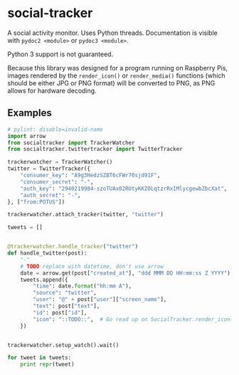 # social-tracker
A social activity monitor. Uses Python threads.  Documentation is visible with
`pydoc2 <module>` or `pydoc3 <module>`.

Python 3 support is not guaranteed.

Because this library was designed for a program running on Raspberry Pis,
images rendered by the `render_icon()` or `render_media()` functions (which
should be either JPG or PNG format) will be converted to PNG, as PNG allows
for hardware decoding.

## Examples

```py
# pylint: disable=invalid-name
import arrow
from socialtracker import TrackerWatcher
from socialtracker.twittertracker import TwitterTracker

trackerwatcher = TrackerWatcher()
twitter = TwitterTracker({
    "consumer_key": "A9g3HedzSZBT6cFWr70sjd91F",
    "consumer_secret": "-",
    "auth_key": "2940219984-szoTUAx02RUtyKKZOLqtzrRxIMlycgewbZbcXat",
    "auth_secret": "-",
}, ["from:POTUS"])

trackerwatcher.attach_tracker(twitter, "twitter")

tweets = []


@trackerwatcher.handle_tracker("twitter")
def handle_twitter(post):
    "-"
    # TODO replace with datetime, don't use arrow
    date = arrow.get(post["created_at"], "ddd MMM DD HH:mm:ss Z YYYY")
    tweets.append({
        "time": date.format("hh:mm A"),
        "source": "twitter",
        "user": "@" + post["user"]["screen_name"],
        "text": post["text"],
        "id": post["id"],
        "icon": "::TODO::",  # Go read up on SocialTracker.render_icon()
    })


trackerwatcher.setup_watch().wait()

for tweet in tweets:
    print repr(tweet)
```
